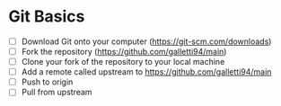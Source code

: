 # Git Basics

- [ ] Download Git onto your computer (https://git-scm.com/downloads)
- [ ] Fork the repository (https://github.com/galletti94/main)
- [ ] Clone your fork of the repository to your local machine
- [ ] Add a remote called upstream to https://github.com/galletti94/main
- [ ] Push to origin
- [ ] Pull from upstream
